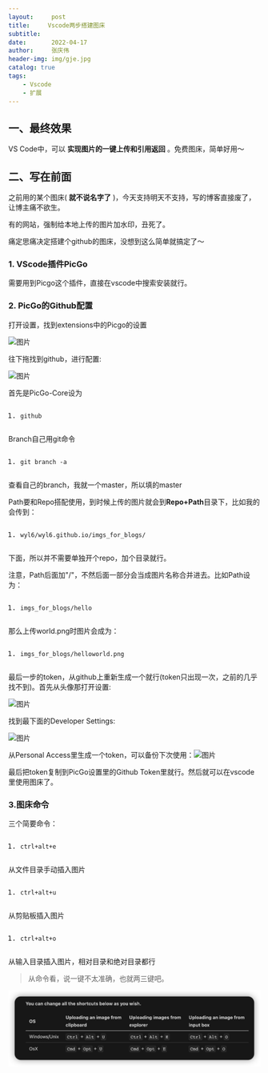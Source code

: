 ```yaml
---
layout:     post
title:     Vscode两步搭建图床
subtitle:   
date:       2022-04-17
author:     张庆伟
header-img: img/gje.jpg
catalog: true
tags:
    - Vscode
    - 扩展
---
```

## 一、最终效果

VS Code中，可以 **实现图片的一键上传和引用返回** 。免费图床，简单好用～

## 二、写在前面

之前用的某个图床( **就不说名字了** )，今天支持明天不支持，写的博客直接废了，让博主痛不欲生。

有的网站，强制给本地上传的图片加水印，丑死了。

痛定思痛决定搭建个github的图床，没想到这么简单就搞定了～

### 1. VScode插件PicGo

需要用到Picgo这个插件，直接在vscode中搜索安装就行。

### 2. PicGo的Github配置

打开设置，找到extensions中的Picgo的设置

![图片](https://mmbiz.qpic.cn/mmbiz_png/KxvDktg1OnYrV4ia3Uxo26AwBCbL6tFmlKC9PIGWnyGFpV18LGJNtewA2nRWCn323sGIpXNzyTVlt216rIqU87Q/640?wx_fmt=png&wxfrom=5&wx_lazy=1&wx_co=1)

往下拖找到github，进行配置:

![图片](https://mmbiz.qpic.cn/mmbiz_png/KxvDktg1OnYrV4ia3Uxo26AwBCbL6tFmlnzohrdyQge2ibaJFKWfLBeEzRtlnv5s6wYbjB8TxorASEMe2MobBxgw/640?wx_fmt=png&wxfrom=5&wx_lazy=1&wx_co=1)

首先是PicGo-Core设为

<pre class="" mp-original-font-size="10" mp-original-line-height="12"><ol class="list-paddingleft-2" mp-original-font-size="10" mp-original-line-height="12"><li mp-original-font-size="10" mp-original-line-height="12"><p mp-original-font-size="10" mp-original-line-height="12"><span mp-original-font-size="14" mp-original-line-height="22"><span mp-original-font-size="14" mp-original-line-height="22"><code class="" mp-original-font-size="10" mp-original-line-height="12"><span class="" mp-original-font-size="13" mp-original-line-height="20">github</span></code></span></span></p></li></ol></pre>

Branch自己用git命令

<pre class="" mp-original-font-size="10" mp-original-line-height="12"><ol class="list-paddingleft-2" mp-original-font-size="10" mp-original-line-height="12"><li mp-original-font-size="10" mp-original-line-height="12"><p mp-original-font-size="10" mp-original-line-height="12"><span mp-original-font-size="14" mp-original-line-height="22"><span mp-original-font-size="14" mp-original-line-height="22"><code class="" mp-original-font-size="10" mp-original-line-height="12"><span class="" mp-original-font-size="13" mp-original-line-height="20">git branch </span><span class="" mp-original-font-size="13" mp-original-line-height="20">-</span><span class="" mp-original-font-size="13" mp-original-line-height="20">a</span></code></span></span></p></li></ol></pre>

查看自己的branch，我就一个master，所以填的master

Path要和Repo搭配使用，到时候上传的图片就会到**Repo+Path**目录下，比如我的会传到：

<pre class="" mp-original-font-size="10" mp-original-line-height="12"><ol class="list-paddingleft-2" mp-original-font-size="10" mp-original-line-height="12"><li mp-original-font-size="10" mp-original-line-height="12"><p mp-original-font-size="10" mp-original-line-height="12"><span mp-original-font-size="14" mp-original-line-height="22"><span mp-original-font-size="14" mp-original-line-height="22"><code class="" mp-original-font-size="10" mp-original-line-height="12"><span class="" mp-original-font-size="13" mp-original-line-height="20">wyl6</span><span class="" mp-original-font-size="13" mp-original-line-height="20">/</span><span class="" mp-original-font-size="13" mp-original-line-height="20">wyl6</span><span class="" mp-original-font-size="13" mp-original-line-height="20">.</span><span class="" mp-original-font-size="13" mp-original-line-height="20">github</span><span class="" mp-original-font-size="13" mp-original-line-height="20">.</span><span class="" mp-original-font-size="13" mp-original-line-height="20">io</span><span class="" mp-original-font-size="13" mp-original-line-height="20">/</span><span class="" mp-original-font-size="13" mp-original-line-height="20">imgs_for_blogs</span><span class="" mp-original-font-size="13" mp-original-line-height="20">/</span></code></span></span></p></li></ol></pre>

下面，所以并不需要单独开个repo，加个目录就行。

注意，Path后面加"/"，不然后面一部分会当成图片名称合并进去。比如Path设为：

<pre class="" mp-original-font-size="10" mp-original-line-height="12"><ol class="list-paddingleft-2" mp-original-font-size="10" mp-original-line-height="12"><li mp-original-font-size="10" mp-original-line-height="12"><p mp-original-font-size="10" mp-original-line-height="12"><span mp-original-font-size="14" mp-original-line-height="22"><span mp-original-font-size="14" mp-original-line-height="22"><code class="" mp-original-font-size="10" mp-original-line-height="12"><span class="" mp-original-font-size="13" mp-original-line-height="20">imgs_for_blogs</span><span class="" mp-original-font-size="13" mp-original-line-height="20">/</span><span class="" mp-original-font-size="13" mp-original-line-height="20">hello</span></code></span></span></p></li></ol></pre>

那么上传world.png时图片会成为：

<pre class="" mp-original-font-size="10" mp-original-line-height="12"><ol class="list-paddingleft-2" mp-original-font-size="10" mp-original-line-height="12"><li mp-original-font-size="10" mp-original-line-height="12"><p mp-original-font-size="10" mp-original-line-height="12"><span mp-original-font-size="14" mp-original-line-height="22"><span mp-original-font-size="14" mp-original-line-height="22"><code class="" mp-original-font-size="10" mp-original-line-height="12"><span class="" mp-original-font-size="13" mp-original-line-height="20">imgs_for_blogs</span><span class="" mp-original-font-size="13" mp-original-line-height="20">/</span><span class="" mp-original-font-size="13" mp-original-line-height="20">helloworld</span><span class="" mp-original-font-size="13" mp-original-line-height="20">.</span><span class="" mp-original-font-size="13" mp-original-line-height="20">png</span></code></span></span></p></li></ol></pre>

最后一步的token，从github上重新生成一个就行(token只出现一次，之前的几乎找不到)。首先从头像那打开设置:

![图片](https://mmbiz.qpic.cn/mmbiz_png/KxvDktg1OnYrV4ia3Uxo26AwBCbL6tFml7T3sVWS3rL22SvWgTe1Qab9FnUhg71yEhYWx0GaKRzBR4wuuSL3W1g/640?wx_fmt=png&wxfrom=5&wx_lazy=1&wx_co=1)

找到最下面的Developer Settings:

![图片](https://mmbiz.qpic.cn/mmbiz_png/KxvDktg1OnYrV4ia3Uxo26AwBCbL6tFmlBKkSuKqZDdoY9SVlePM1eUpy8DQYepTUnwkUuBibRMLIGhxDzY9gsNA/640?wx_fmt=png&wxfrom=5&wx_lazy=1&wx_co=1)

从Personal Access里生成一个token，可以备份下次使用：![图片](https://mmbiz.qpic.cn/mmbiz_png/KxvDktg1OnYrV4ia3Uxo26AwBCbL6tFmlGoOAd8LfCZdux42AjYZSNVfydKcTBOP5U7qWKqomT1xYZRHUju5Uxg/640?wx_fmt=png&wxfrom=5&wx_lazy=1&wx_co=1)

最后把token复制到PicGo设置里的Github Token里就行。然后就可以在vscode里使用图床了。

### 3.图床命令

三个简要命令：

<pre class="" mp-original-font-size="10" mp-original-line-height="12"><ol class="list-paddingleft-2" mp-original-font-size="10" mp-original-line-height="12"><li mp-original-font-size="10" mp-original-line-height="12"><p mp-original-font-size="10" mp-original-line-height="12"><span mp-original-font-size="14" mp-original-line-height="22"><span mp-original-font-size="14" mp-original-line-height="22"><code class="" mp-original-font-size="10" mp-original-line-height="12"><span class="" mp-original-font-size="13" mp-original-line-height="20">ctrl</span><span class="" mp-original-font-size="13" mp-original-line-height="20">+</span><span class="" mp-original-font-size="13" mp-original-line-height="20">alt</span><span class="" mp-original-font-size="13" mp-original-line-height="20">+</span><span class="" mp-original-font-size="13" mp-original-line-height="20">e</span></code></span></span></p></li></ol></pre>

从文件目录手动插入图片

<pre class="" mp-original-font-size="10" mp-original-line-height="12"><ol class="list-paddingleft-2" mp-original-font-size="10" mp-original-line-height="12"><li mp-original-font-size="10" mp-original-line-height="12"><p mp-original-font-size="10" mp-original-line-height="12"><span mp-original-font-size="14" mp-original-line-height="22"><span mp-original-font-size="14" mp-original-line-height="22"><code class="" mp-original-font-size="10" mp-original-line-height="12"><span class="" mp-original-font-size="13" mp-original-line-height="20">ctrl</span><span class="" mp-original-font-size="13" mp-original-line-height="20">+</span><span class="" mp-original-font-size="13" mp-original-line-height="20">alt</span><span class="" mp-original-font-size="13" mp-original-line-height="20">+</span><span class="" mp-original-font-size="13" mp-original-line-height="20">u</span></code></span></span></p></li></ol></pre>

从剪贴板插入图片

<pre class="" mp-original-font-size="10" mp-original-line-height="12"><ol class="list-paddingleft-2" mp-original-font-size="10" mp-original-line-height="12"><li mp-original-font-size="10" mp-original-line-height="12"><p mp-original-font-size="10" mp-original-line-height="12"><span mp-original-font-size="14" mp-original-line-height="22"><span mp-original-font-size="14" mp-original-line-height="22"><code class="" mp-original-font-size="10" mp-original-line-height="12"><span class="" mp-original-font-size="13" mp-original-line-height="20">ctrl</span><span class="" mp-original-font-size="13" mp-original-line-height="20">+</span><span class="" mp-original-font-size="13" mp-original-line-height="20">alt</span><span class="" mp-original-font-size="13" mp-original-line-height="20">+</span><span class="" mp-original-font-size="13" mp-original-line-height="20">o</span></code></span></span></p></li></ol></pre>

从输入目录插入图片，相对目录和绝对目录都行

> 从命令看，说一键不太准确，也就两三键吧。

![20220417102417](https://raw.githubusercontent.com/realzhangqingwei/realzhangqingwei.github.io/master/imgs_for_blogs/20220417102417.png)